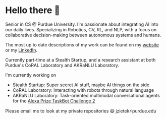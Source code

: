 # Hello there 👋

Senior in CS @ Purdue University. I’m passionate about integrating AI into our daily lives. Specializing in Robotics, CV, RL, and NLP, with a focus on collaborative decision-making between autonomous systems and humans.

The most up to date descriptions of my work can be found on my [website](https://jacobzietek.me/) or my [LinkedIn](https://www.linkedin.com/in/jacob-zietek/).

Currently part-time at a Stealth Startup, and a research assistant at both Purdue's CoRAL Laboratory and AKRaNLU Laboratory.

I'm currently working on
- Stealth Startup: Super secret AI stuff, maybe AI things on the side
- CoRAL Laboratory: Interacting with robots through natural language
- AKRaNLU Laboratory: Task-oriented multimodal conversational agents for the [Alexa Prize TaskBot Challenge 2](https://www.amazon.science/alexa-prize/taskbot-challenge/ten-university-teams-selected-for-alexa-prize-taskbot-challenge-2)

Please email me to look at my private repositories 😄 jzietek:zap:purdue.edu
